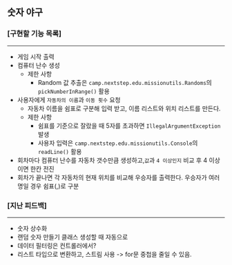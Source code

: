 ## 숫자 야구

### [구현할 기능 목록]

-----
- 게임 시작 출력
- 컴퓨터 난수 생성
    - 제한 사항
        - Random 값 추출은 `camp.nextstep.edu.missionutils.Randoms`의 `pickNumberInRange()` 활용
- 사용자에게 `자동차의 이름`과 `이동 횟수` 요청
    - 자동차 이름을 쉼표로 구분해 입력 받고, 이름 리스트와 위치 리스트를 만든다.
    - 제한 사항
        - 쉼표를 기준으로 잘랐을 때 5자를 초과하면 `IllegalArgumentException` 발생
        - 사용자 입력은 `camp.nextstep.edu.missionutils.Console`의 `readLine()` 활용
- 회차마다 컴퓨터 난수를 자동차 갯수만큼 생성하고,`값`과 `4 이상인지` 비교 후 4 이상이면 한칸 전진
- 회차가 끝나면 각 자동차의 현재 위치를 비교해 우승자를 출력한다. 우승자가 여러 명일 경우 쉼표(,)로 구분


### [지난 피드백]

---
- 숫자 상수화
- 랜덤 숫자 만들기 클래스 생성할 때 자동으로
- 데이터 필터링은 컨트롤러에서?
- 리스트 타입으로 변환하고, 스트림 사용 -> for문 중첩을 줄일 수 있음.